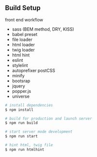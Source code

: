 ## Build Setup
front end workflow
- sass (BEM method, DRY, KISS)
- babel preset
- file loader
- html loader
- twig loader
- html hint
- eslint
- stylelint
- autoprefixer postCSS
- minify
- bootsrap
- jquery
- popper.js
- universe

``` bash
# install dependencies
$ npm install

# build for production and launch server
$ npm run build

# start server mode development
$ npm run start

# hint html, twig file
$ npm run htmlhint